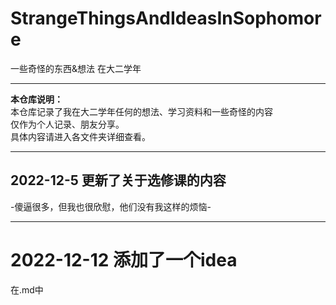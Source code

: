 # StrangeThingsAndIdeasInSophomore
一些奇怪的东西&amp;想法 在大二学年
***
**本仓库说明：**<br>
本仓库记录了我在大二学年任何的想法、学习资料和一些奇怪的内容<br>
仅作为个人记录、朋友分享。<br>
具体内容请进入各文件夹详细查看。
***
## 2022-12-5 更新了关于选修课的内容
-傻逼很多，但我也很欣慰，他们没有我这样的烦恼-
***
# 2022-12-12 添加了一个idea
在.md中
